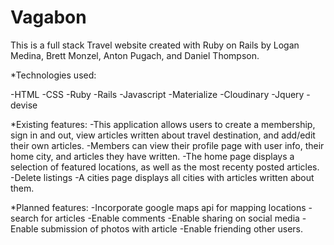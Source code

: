 # Vagabon

This is a full stack Travel website created with Ruby on Rails by Logan Medina, Brett Monzel, Anton Pugach, and Daniel Thompson.

*Technologies used:

-HTML
-CSS
-Ruby
-Rails
-Javascript
-Materialize
-Cloudinary
-Jquery
-devise



*Existing features:
-This application allows users to create a membership, sign in and out, view articles written about travel destination, and add/edit their own articles.
-Members can view their profile page with user info, their home city, and articles they have written.
-The home page displays a selection of featured locations, as well as the most recenty posted articles.
-Delete listings
-A cities page displays all cities with articles written about them.

*Planned features:
-Incorporate google maps api for mapping locations
-search for articles
-Enable comments
-Enable sharing on social media
-Enable submission of photos with article
-Enable friending other users.